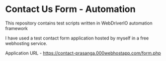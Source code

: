 # Contact Us Form - Automation
This repository contains test scripts written in WebDriverIO automation framework

I have used a test contact form application hosted by myself in a free webhosting service.

Application URL - https://contact-prasanga.000webhostapp.com/form.php
